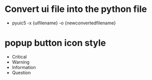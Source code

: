 # Convert ui file into the python file 
 - pyuic5 -x {uifilename} -o {newconvertedfilename}


 # popup button icon style
  - Critical
  - Warning
  - Information
  - Question